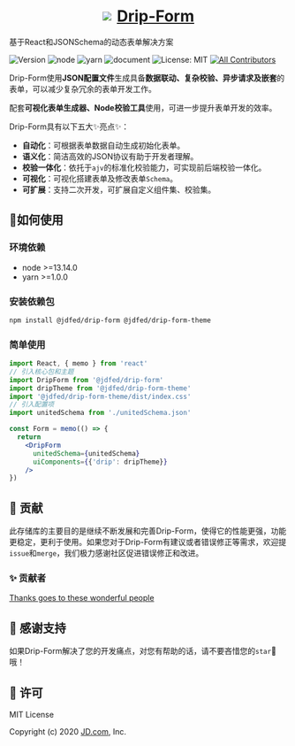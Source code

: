 <a href='http://drip.jd.com/drip-form/index.html'>

<h1 style="display: flex; align-items: center; justify-content: center">
  <img src='https://storage.360buyimg.com/imgtools/7e0e546a96-d962c880-f9a2-11eb-bf08-d585041b7c80.svg'/>
  <span style="margin-left: 10px">Drip-Form</span>
</h1>
</a>
基于React和JSONSchema的动态表单解决方案

<!-- ALL-CONTRIBUTORS-BADGE:START - Do not remove or modify this section -->
[contributors]: https://img.shields.io/badge/all_contributors-1-orange.svg?style=flat-square 'Number of contributors on All-Contributors'
<!-- ALL-CONTRIBUTORS-BADGE:END -->

![Version](https://img.shields.io/badge/version-1.0.0-blue.svg?cacheSeconds=2592000)
![node](https://img.shields.io/badge/node-%3E%3D13.14.0-blue.svg)
![yarn](https://img.shields.io/badge/yarn-%3E%3D1.0.0-blue.svg)
![document](https://img.shields.io/badge/documentation-yes-brightgreen.svg)
![License: MIT](https://img.shields.io/badge/License-MIT-yellow.svg)
[![All Contributors][contributors]](#contributors-)


Drip-Form使用**JSON配置文件**生成具备**数据联动、复杂校验、异步请求及嵌套**的表单，可以减少复杂冗余的表单开发工作。

配套**可视化表单生成器、Node校验工具**使用，可进一步提升表单开发的效率。

Drip-Form具有以下五大✨亮点✨：

* **自动化**：可根据表单数据自动生成初始化表单。
* **语义化**：简洁高效的JSON协议有助于开发者理解。
* **校验一体化**：依托于`ajv`的标准化校验能力，可实现前后端校验一体化。
* **可视化**：可视化搭建表单及修改表单`Schema`。
* **可扩展**：支持二次开发，可扩展自定义组件集、校验集。

## 🔨如何使用
### 环境依赖

- node >=13.14.0
- yarn >=1.0.0

### 安装依赖包

```sh
npm install @jdfed/drip-form @jdfed/drip-form-theme
```

### 简单使用

```jsx
import React, { memo } from 'react'
// 引入核心包和主题
import DripForm from '@jdfed/drip-form'
import dripTheme from '@jdfed/drip-form-theme'
import '@jdfed/drip-form-theme/dist/index.css'
// 引入配置项
import unitedSchema from './unitedSchema.json'

const Form = memo(() => {
  return 
    <DripForm
      unitedSchema={unitedSchema}
      uiComponents={{'drip': dripTheme}}
    />
})
```

## 🤔 贡献
此存储库的主要目的是继续不断发展和完善Drip-Form，使得它的性能更强，功能更稳定，更利于使用。如果您对于Drip-Form有建议或者错误修正等需求，欢迎提`issue`和`merge`，我们极力感谢社区促进错误修正和改进。

### ✨ 贡献者

[Thanks goes to these wonderful people](./CONTRIBUTORS.md)

## 🌟 感谢支持

如果Drip-Form解决了您的开发痛点，对您有帮助的话，请不要吝惜您的`star`🌟哦！

## 📄 许可
MIT License

Copyright (c) 2020 <a href='https://www.jd.com/'>JD.com</a>, Inc.

